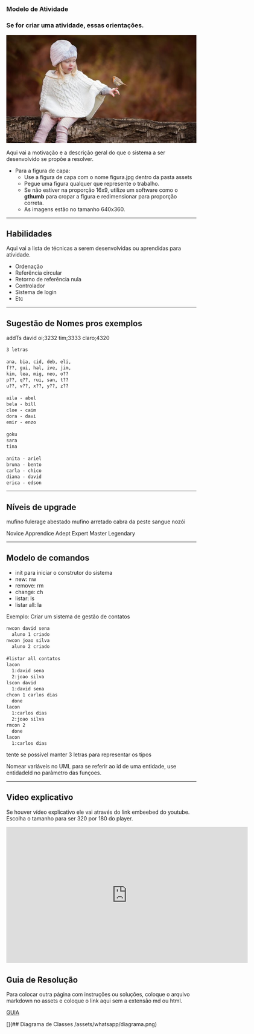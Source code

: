 ### Modelo de Atividade
### Se for criar uma atividade, essas orientações.
![](figura.jpg)

Aqui vai a motivação e a descrição geral do que o sistema a ser desenvolvido se propõe a resolver.

- Para a figura de capa:
    - Use a figura de capa com o nome figura.jpg dentro da pasta assets
    - Pegue uma figura qualquer que represente o trabalho.
    - Se não estiver na proporção 16x9, utilize um software como o **gthumb** para cropar a figura e redimensionar para proporção correta.
    - As imagens estão no tamanho 640x360.

---
## Habilidades

Aqui vai a lista de técnicas a serem desenvolvidas ou aprendidas para atividade.
- Ordenação
- Referência circular
- Retorno de referência nula
- Controlador
- Sistema de login
- Etc

---
## Sugestão de Nomes pros exemplos
addTs david oi;3232 tim;3333 claro;4320

```
3 letras

ana, bia, cid, deb, eli, 
f??, gui, hal, ive, jim, 
kim, lea, mig, neo, o??  
p??, q??, rui, san, t??
u??, v??, x??, y??, z??

aila - abel
bela - bill
cloe - caim
dora - davi
emir - enzo

goku
sara
tina

anita - ariel
bruna - bento
carla - chico
diana - david
erica - edson
```

---
## Níveis de upgrade
mufino
fulerage
abestado
mufino
arretado
cabra da peste
sangue nozói

Novice
Apprendice
Adept
Expert
Master
Legendary



---
## Modelo de comandos

- init para iniciar o construtor do sistema
- new:    nw
- remove: rm
- change: ch
- listar: ls
- listar all: la

Exemplo: Criar um sistema de gestão de contatos

```
nwcon david sena
  aluno 1 criado
nwcon joao silva
  aluno 2 criado

#listar all contatos
lacon
  1:david sena
  2:joao silva
lscon david
  1:david sena
chcon 1 carlos dias
  done
lacon
  1:carlos dias
  2:joao silva
rmcon 2
  done
lacon
  1:carlos dias
```
tente se possível manter 3 letras para representar os tipos

Nomear variáveis no UML
para se referir ao id de uma entidade, use entidadeId no parâmetro das funçoes.

---
## Video explicativo

Se houver vídeo explicativo ele vai através do link embeebed do youtube. Escolha o tamanho para ser 320 por 180 do player.

<iframe width="640" height="360" src="https://www.youtube.com/embed/ggOdp0Eh7fc" frameborder="0" allowfullscreen></iframe>

## Guia de Resolução

Para colocar outra página com instruções ou soluções, coloque o arquivo markdown no assets e coloque o link aqui sem a extensão md ou html.

[GUIA](/assets/whatsapp/guide)

[](## Diagrama de Classes /assets/whatsapp/diagrama.png)